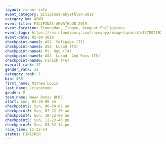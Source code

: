 ```yaml
---
layout: runner-info 
event_category: pilipinas-akyathlon-2019 
category_km: 49KM 
event-title: PILIPINAS AKYATHLON 2019 
event-location: Tinongdan, Itogon, Benguet Philippines 
event-logo: https://res.cloudinary.com/raceyaya/image/upload/v1570025921/logo/akyathlon_jsxiv8.jpg 
event-date: 02-09-2019 
checkpoint-name2: AS2  Salipapa (T2) 
checkpoint-name3: AS3  Lusod (T3) 
checkpoint-name4: Mt. Ugo (T4) 
checkpoint-name5: AS3  Lusod  2nd Pass (T5) 
checkpoint-name6: Finish (T6) 
overall_rank: 37
gender_rank: 31
category_rank: 7
bib: 465
first_name: Mathew Louis
last_name: Crisostomo
gender: M
team_name: Wawa Boys/ BCRC
start: Sun, 04-30-00 am
checkpoint2: Sun, 06-09-02 am
checkpoint3: Sun, 07-22-30 am
checkpoint4: Sun, 10-52-09 am
checkpoint5: Sun, 12-23-43 pm
checkpoint6: Sun, 03-52-14 pm
race_time: 11-22-14
status: FINISHER
---
```

